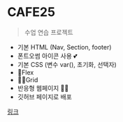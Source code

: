 # CAFE25

>수업 연습 프로젝트

+ 기본 HTML (Nav, Section, footer)
+ 폰트오썸 아이콘 사용 💕
+ 기본 CSS (변수 var(), 초기화, 선택자)
+ 🎉Flex
+ 🐱‍🐉Grid
+ 반응형 웹페이지 🐱‍🏍
+ 깃허브 페이지로 배포

[링크](https://yujangwon.github.io/CAFE25/)